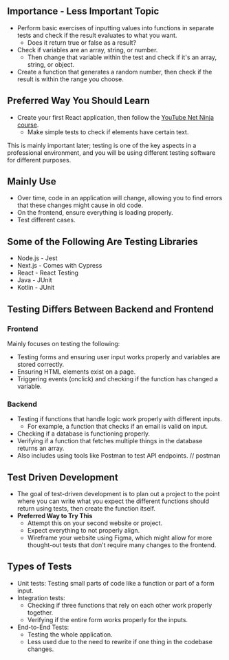 ## Importance - Less Important Topic

- Perform basic exercises of inputting values into functions in separate tests and check if the result evaluates to what you want.
    - Does it return true or false as a result?
- Check if variables are an array, string, or number.
    - Then change that variable within the test and check if it's an array, string, or object.
- Create a function that generates a random number, then check if the result is within the range you choose.

## Preferred Way You Should Learn

- Create your first React application, then follow the [YouTube Net Ninja course](https://www.youtube.com/watch?v=7dTTFW7yACQ&list=PL4cUxeGkcC9gm4_-5UsNmLqMosM-dzuvQ).
  - Make simple tests to check if elements have certain text.

This is mainly important later; testing is one of the key aspects in a professional environment, and you will be using different testing software for different purposes.

## Mainly Use

- Over time, code in an application will change, allowing you to find errors that these changes might cause in old code.
- On the frontend, ensure everything is loading properly.
- Test different cases.

## Some of the Following Are Testing Libraries

- Node.js - Jest
- Next.js - Comes with Cypress
- React - React Testing
- Java - JUnit
- Kotlin - JUnit

## Testing Differs Between Backend and Frontend

### Frontend

Mainly focuses on testing the following:

- Testing forms and ensuring user input works properly and variables are stored correctly.
- Ensuring HTML elements exist on a page.
- Triggering events (onclick) and checking if the function has changed a variable.

### Backend

- Testing if functions that handle logic work properly with different inputs.
    - For example, a function that checks if an email is valid on input.
- Checking if a database is functioning properly.
- Verifying if a function that fetches multiple things in the database returns an array.
- Also includes using tools like Postman to test API endpoints. // postman

## Test Driven Development

- The goal of test-driven development is to plan out a project to the point where you can write what you expect the different functions should return using tests, then create the function itself.
- **Preferred Way to Try This**
    - Attempt this on your second website or project.
    - Expect everything to not properly align.
    - Wireframe your website using Figma, which might allow for more thought-out tests that don't require many changes to the frontend.

## Types of Tests

- Unit tests: Testing small parts of code like a function or part of a form input.
- Integration tests:
    - Checking if three functions that rely on each other work properly together.
    - Verifying if the entire form works properly for the inputs.
- End-to-End Tests:
    - Testing the whole application.
    - Less used due to the need to rewrite if one thing in the codebase changes.
